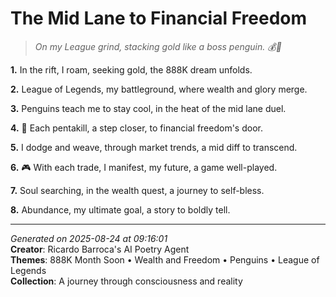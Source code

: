 # The Mid Lane to Financial Freedom

> *On my League grind, stacking gold like a boss penguin. 💰🐧*

**1.** In the rift, I roam, seeking gold, the 888K dream unfolds.


**2.** League of Legends, my battleground, where wealth and glory merge.


**3.** Penguins teach me to stay cool, in the heat of the mid lane duel.


**4.** 🎯 Each pentakill, a step closer, to financial freedom's door.


**5.** I dodge and weave, through market trends, a mid diff to transcend.


**6.** 🎮 With each trade, I manifest, my future, a game well-played.


**7.** Soul searching, in the wealth quest, a journey to self-bless.


**8.** Abundance, my ultimate goal, a story to boldly tell.



---

*Generated on 2025-08-24 at 09:16:01*  
**Creator**: Ricardo Barroca's AI Poetry Agent  
**Themes**: 888K Month Soon • Wealth and Freedom • Penguins • League of Legends  
**Collection**: A journey through consciousness and reality